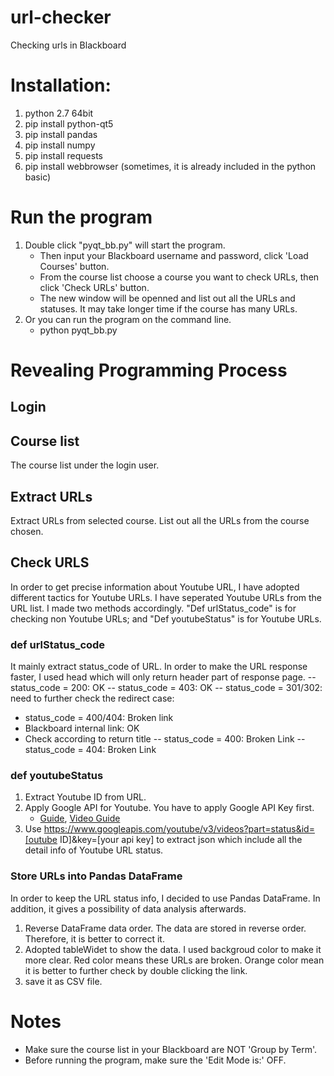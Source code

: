 # url-checker
Checking urls in Blackboard
# Installation:
1. python 2.7 64bit
2. pip install python-qt5
3. pip install pandas
4. pip install numpy
5. pip install requests
6. pip install webbrowser (sometimes, it is already included in the python basic)
# Run the program
1. Double click "pyqt_bb.py" will start the program. 
   - Then input your Blackboard username and password, click 'Load Courses' button. 
   - From the course list choose a course you want to check URLs, then click 'Check URLs' button. 
   - The new window will be openned and list out all the URLs and statuses. It may take longer time if the course has many URLs.
2. Or you can run the program on the command line. 
   - python pyqt_bb.py
  
# Revealing Programming Process
## Login

## Course list
The course list under the login user.

## Extract URLs 
Extract URLs from selected course. List out all the URLs from the course chosen.

## Check URLS
In order to get precise information about Youtube URL, I have adopted different tactics for Youtube URLs. I have seperated Youtube URLs from the URL list. I made two methods accordingly. "Def urlStatus_code" is for checking non Youtube URLs; and "Def youtubeStatus" is for Youtube URLs.
### def urlStatus_code
It mainly extract status_code of URL. In order to make the URL response faster, I used head which will only return header part of response page. 
 -- status_code = 200: OK
 -- status_code = 403: OK
 -- status_code = 301/302: need to further check the redirect case:
   - status_code = 400/404: Broken link
   - Blackboard internal link: OK
   - Check according to return title
 -- status_code = 400: Broken Link
 -- status_code = 404: Broken Link

### def youtubeStatus
1. Extract Youtube ID from URL.
2. Apply Google API for Youtube. You have to apply Google API Key first. 
   - [Guide](https://developers.google.com/youtube/v3/getting-started), [Video Guide](https://www.youtube.com/watch?v=-UCHsqxBqwY)
3. Use https://www.googleapis.com/youtube/v3/videos?part=status&id=[outube ID]&key=[your api key] to extract json which include all the detail info of Youtube URL status.


### Store URLs into Pandas DataFrame
In order to keep the URL status info, I decided to use Pandas DataFrame. In addition, it gives a possibility of data analysis afterwards.
1. Reverse DataFrame data order. The data are stored in reverse order. Therefore, it is better to correct it.
2. Adopted tableWidet to show the data. I used backgroud color to make it more clear. Red color means these URLs are broken. Orange color mean it is better to further check by double clicking the link.
3. save it as CSV file.
# Notes
 - Make sure the course list in your Blackboard are NOT 'Group by Term'. 
 - Before running the program, make sure the 'Edit Mode is:' OFF.
